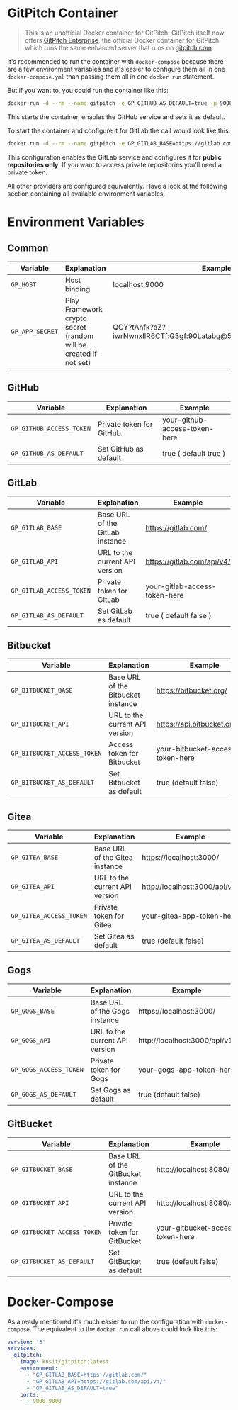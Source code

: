 # GitPitch Container

> This is an unofficial Docker container for GitPitch. GitPitch
itself now offers [GitPitch Enterprise](https://gitpitch.com/pricing), the official Docker container for GitPitch which runs the same enhanced server that runs on [gitpitch.com](https://gitpitch.com).

It's recommended to run the container with `docker-compose` because there are a few environment variables and it's easier to configure them all in one `docker-compose.yml` than passing them all in one `docker run` statement.

But if you want to, you could run the container like this:

```bash
docker run -d --rm --name gitpitch -e GP_GITHUB_AS_DEFAULT=true -p 9000:9000 knsit/gitpitch
```

This starts the container, enables the GitHub service and sets it as default.

To start the container and configure it for GitLab the call would look like this:

```bash
docker run -d --rm --name gitpitch -e GP_GITLAB_BASE=https://gitlab.com/ -e GP_GITLAB_API=https://gitlab.com/api/v4/ -e GP_GITLAB_AS_DEFAULT=true -p 9000:9000 knsit/gitpitch
```

This configuration enables the GitLab service and configures it for **public repositories only**.
If you want to access private repositories you'll need a private token.

All other providers are configured equivalently.
Have a look at the following section containing all available environment variables.

# Environment Variables

## Common

| Variable        | Explanation                                                      | Example                                                          |
| --------------- | ---------------------------------------------------------------- | ---------------------------------------------------------------- |
| `GP_HOST`       | Host binding                                                     | localhost:9000                                                   |
| `GP_APP_SECRET` | Play Framework crypto secret (random will be created if not set) | QCY?tAnfk?aZ?iwrNwnxIlR6CTf:G3gf:90Latabg@5241AB`R5W:1uDFN];Ik@n |

## GitHub

| Variable                 | Explanation              | Example                       |
| ------------------------ | ------------------------ | ----------------------------- |
| `GP_GITHUB_ACCESS_TOKEN` | Private token for GitHub | your-github-access-token-here |
| `GP_GITHUB_AS_DEFAULT`   | Set GitHub as default    | true ( default true )         |

## GitLab
| Variable                 | Explanation                     | Example                       |
| ------------------------ | ------------------------------- | ----------------------------- |
| `GP_GITLAB_BASE`         | Base URL of the GitLab instance | https://gitlab.com/           |
| `GP_GITLAB_API`          | URL to the current API version  | https://gitlab.com/api/v4/    |
| `GP_GITLAB_ACCESS_TOKEN` | Private token for GitLab        | your-gitlab-access-token-here |
| `GP_GITLAB_AS_DEFAULT`   | Set GitLab as default           | true ( default false )        |

## Bitbucket

| Variable                    | Explanation                        | Example                          |
| --------------------------- | ---------------------------------- | -------------------------------- |
| `GP_BITBUCKET_BASE`         | Base URL of the Bitbucket instance | https://bitbucket.org/           |
| `GP_BITBUCKET_API`          | URL to the current API version     | https://api.bitbucket.org/2.0/   |
| `GP_BITBUCKET_ACCESS_TOKEN` | Access token for Bitbucket         | your-bitbucket-access-token-here |
| `GP_BITBUCKET_AS_DEFAULT`   | Set Bitbucket as default           | true (default false)             |

## Gitea

| Variable                | Explanation                    | Example                         |
| ----------------------- | ------------------------------ | ------------------------------- |
| `GP_GITEA_BASE`         | Base URL of the Gitea instance | https://localhost:3000/         |
| `GP_GITEA_API`          | URL to the current API version | http://localhost:3000/api/v1/   |
| `GP_GITEA_ACCESS_TOKEN` | Private token for Gitea        | your-gitea-app-token-here |
| `GP_GITEA_AS_DEFAULT`   | Set Gitea as default           | true (default false)            |

## Gogs

| Variable               | Explanation                    | Example                         |
| ---------------------- | ------------------------------ | ------------------------------- |
| `GP_GOGS_BASE`         | Base URL of the Gogs instance  | https://localhost:3000/         |
| `GP_GOGS_API`          | URL to the current API version | http://localhost:3000/api/v1/   |
| `GP_GOGS_ACCESS_TOKEN` | Private token for Gogs         | your-gogs-app-token-here |
| `GP_GOGS_AS_DEFAULT`   | Set Gogs as default            | true (default false)            |

## GitBucket

| Variable                    | Explanation                        | Example                                |
| --------------------------- | ---------------------------------- | -------------------------------------- |
| `GP_GITBUCKET_BASE`         | Base URL of the GitBucket instance | http://localhost:8080/                 |
| `GP_GITBUCKET_API`          | URL to the current API version     | http://localhost:8080/api/v3/          |
| `GP_GITBUCKET_ACCESS_TOKEN` | Private token for GitBucket        | your-gitbucket-access-token-here |
| `GP_GITBUCKET_AS_DEFAULT`   | Set GitBucket as default           | true (default false)                   |

# Docker-Compose

As already mentioned it's much easier to run the configuration with `docker-compose`.
The equivalent to the `docker run` call above could look like this:

```yaml
version: '3'
services:
  gitpitch:
    image: knsit/gitpitch:latest
    environment:
      - "GP_GITLAB_BASE=https://gitlab.com/"
      - "GP_GITLAB_API=https://gitlab.com/api/v4/"
      - "GP_GITLAB_AS_DEFAULT=true"
    ports:
      - 9000:9000
```
